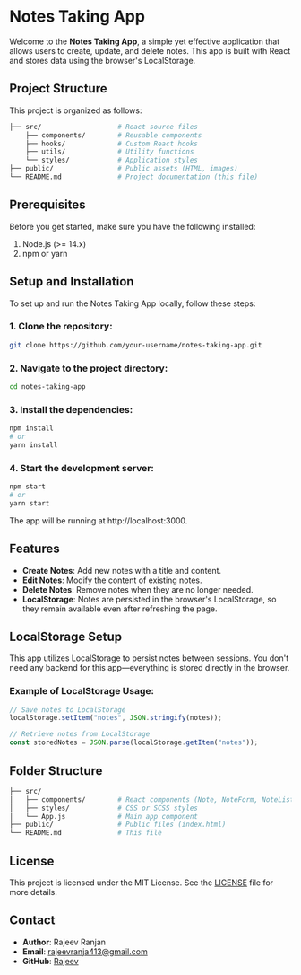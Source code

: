 # Notes Taking App

Welcome to the **Notes Taking App**, a simple yet effective application that allows users to create, update, and delete notes. This app is built with React and stores data using the browser's LocalStorage.

## Project Structure

This project is organized as follows:

```bash
├── src/                   # React source files
    ├── components/        # Reusable components
    ├── hooks/             # Custom React hooks
    ├── utils/             # Utility functions
    └── styles/            # Application styles
├── public/                # Public assets (HTML, images)
└── README.md              # Project documentation (this file)
```

## Prerequisites

Before you get started, make sure you have the following installed:

1. Node.js (>= 14.x)
2. npm or yarn

## Setup and Installation

To set up and run the Notes Taking App locally, follow these steps:

### 1. Clone the repository:

```bash
git clone https://github.com/your-username/notes-taking-app.git
```

### 2. Navigate to the project directory:

```bash
cd notes-taking-app
```

### 3. Install the dependencies:

```bash
npm install
# or
yarn install
```

### 4. Start the development server:

```bash
npm start
# or
yarn start
```

The app will be running at http://localhost:3000.

## Features

- **Create Notes**: Add new notes with a title and content.
- **Edit Notes**: Modify the content of existing notes.
- **Delete Notes**: Remove notes when they are no longer needed.
- **LocalStorage**: Notes are persisted in the browser's LocalStorage, so they remain available even after refreshing the page.

## LocalStorage Setup

This app utilizes LocalStorage to persist notes between sessions. You don't need any backend for this app—everything is stored directly in the browser.

### Example of LocalStorage Usage:

```javascript
// Save notes to LocalStorage
localStorage.setItem("notes", JSON.stringify(notes));

// Retrieve notes from LocalStorage
const storedNotes = JSON.parse(localStorage.getItem("notes"));
```

## Folder Structure

```bash
├── src/
│   ├── components/        # React components (Note, NoteForm, NoteList)
│   ├── styles/            # CSS or SCSS styles
│   └── App.js             # Main app component
├── public/                # Public files (index.html)
└── README.md              # This file
```

## License

This project is licensed under the MIT License. See the [LICENSE](LICENSE) file for more details.

## Contact

- **Author**: Rajeev Ranjan
- **Email**: rajeevranja413@gmail.com
- **GitHub**: [Rajeev](https://github.com/rajeevranjan413)
